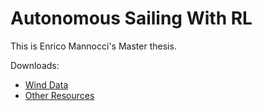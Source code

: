 # Autonomous Sailing With RL

This is Enrico Mannocci's Master thesis.

Downloads:
- [Wind Data](https://drive.google.com/drive/folders/1ad1sqEqfTuMqqCQ36xYRpP4NjmvUqHsU?usp=sharing)
- [Other Resources](https://drive.google.com/drive/folders/1ybotsYTZIzvIY6Nr8O1pXMhmQTAQiY0T?usp=sharing)
